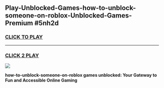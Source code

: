 
## Play-Unblocked-Games-how-to-unblock-someone-on-roblox-Unblocked-Games-Premium #5nh2d
<h3>
<a href="https://premium.freeplayer.one?title=how-to-unblock-someone-on-roblox&ref=12M">CLICK TO PLAY</a></h3>
<hr>

<h3>
<a href="https://premium.freeplayer.one?title=how-to-unblock-someone-on-roblox&ref=12M">CLICK 2 PLAY</a>
  
</h3>

<a href="https://premium.freeplayer.one?title=how-to-unblock-someone-on-roblox&ref=12M"><img src="https://clearcache.store/games.png"></a>


**how-to-unblock-someone-on-roblox games unblocked: Your Gateway to Fun and Accessible Online Gaming**

